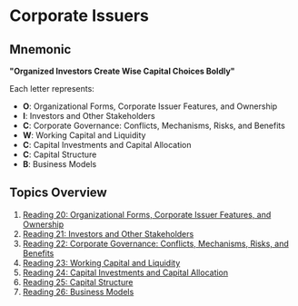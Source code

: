 # Corporate Issuers

## Mnemonic
**"Organized Investors Create Wise Capital Choices Boldly"**

Each letter represents:
- **O**: Organizational Forms, Corporate Issuer Features, and Ownership
- **I**: Investors and Other Stakeholders
- **C**: Corporate Governance: Conflicts, Mechanisms, Risks, and Benefits
- **W**: Working Capital and Liquidity
- **C**: Capital Investments and Capital Allocation
- **C**: Capital Structure
- **B**: Business Models

## Topics Overview

1. [Reading 20: Organizational Forms, Corporate Issuer Features, and Ownership](/LOS/Corporate%20Issuer/Reading%2020.md)
2. [Reading 21: Investors and Other Stakeholders](/LOS/Corporate%20Issuer/Reading%2021.md)
3. [Reading 22: Corporate Governance: Conflicts, Mechanisms, Risks, and Benefits](/LOS/Corporate%20Issuer/Reading%2022.md)
4. [Reading 23: Working Capital and Liquidity](/LOS/Corporate%20Issuer/Reading%2023.md)
5. [Reading 24: Capital Investments and Capital Allocation](/LOS/Corporate%20Issuer/Reading%2024.md)
6. [Reading 25: Capital Structure](/LOS/Corporate%20Issuer/Reading%2025.md)
7. [Reading 26: Business Models](/LOS/Corporate%20Issuer/Reading%2026.md)
